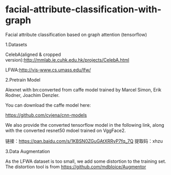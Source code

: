# facial-attribute-classification-with-graph
Facial attribute classification based on graph attention (tensorflow)

1.Datasets

CelebA(aligned & cropped version):http://mmlab.ie.cuhk.edu.hk/projects/CelebA.html

LFWA:http://vis-www.cs.umass.edu/lfw/

2.Pretrain Model

Alexnet with bn:converted from caffe model trained by Marcel Simon, Erik Rodner, Joachim Denzler.

You can download the caffe model here:

https://github.com/cvjena/cnn-models

We also provide the converted tensorflow model in the following link, along with the converted resnet50 mdoel trained on VggFace2.

链接：https://pan.baidu.com/s/1KBSN0ZGuGAtXRRyP7fq_7Q 
提取码：xhzu

3.Data Augmentation

As the LFWA dataset is too small, we add some distortion to the training set. The distortion tool is from https://github.com/mdbloice/Augmentor
